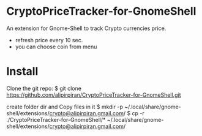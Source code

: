 # CryptoPriceTracker-for-GnomeShell
An extension for Gnome-Shell to track Crypto currencies price.

- refresh price every 10 sec.
- you can choose coin from menu

# Install

Clone the git repo:
    $ git clone https://github.com/alipirpiran/CryptoPriceTracker-for-GnomeShell.git

create folder dir and Copy files in it
    $ mkdir -p ~/.local/share/gnome-shell/extensions/crypto@alipirpiran.gmail.com/
    $ cp -r ./CryptoPriceTracker-for-GnomeShell/* ~/.local/share/gnome-shell/extensions/crypto@alipirpiran.gmail.com/

